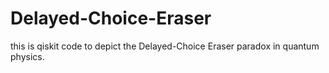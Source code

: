 # Delayed-Choice-Eraser
this is qiskit code to depict the Delayed-Choice Eraser paradox in quantum physics.
